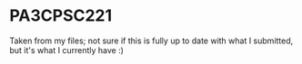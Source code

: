 # PA3CPSC221

Taken from my files; not sure if this is fully up to date with what I submitted, but it's what I currently have :)
